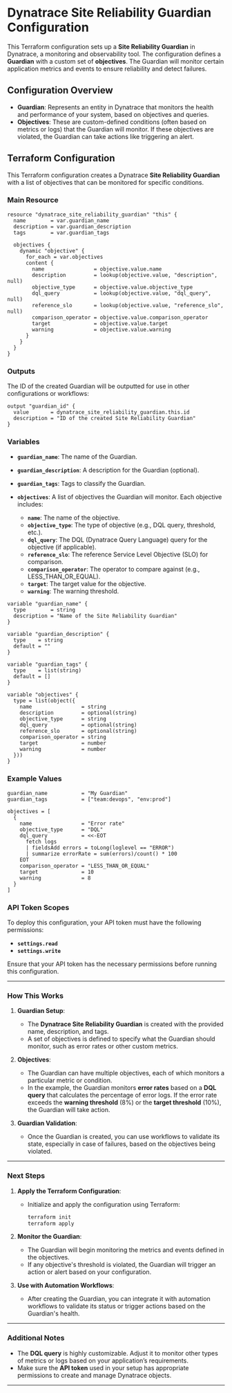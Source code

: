 

# **Dynatrace Site Reliability Guardian Configuration**

This Terraform configuration sets up a **Site Reliability Guardian** in Dynatrace, a monitoring and observability tool. The configuration defines a **Guardian** with a custom set of **objectives**. The Guardian will monitor certain application metrics and events to ensure reliability and detect failures.

## **Configuration Overview**

* **Guardian**: Represents an entity in Dynatrace that monitors the health and performance of your system, based on objectives and queries.
* **Objectives**: These are custom-defined conditions (often based on metrics or logs) that the Guardian will monitor. If these objectives are violated, the Guardian can take actions like triggering an alert.

## **Terraform Configuration**

This Terraform configuration creates a Dynatrace **Site Reliability Guardian** with a list of objectives that can be monitored for specific conditions.

### **Main Resource**

```hcl
resource "dynatrace_site_reliability_guardian" "this" {
  name        = var.guardian_name
  description = var.guardian_description
  tags        = var.guardian_tags

  objectives {
    dynamic "objective" {
      for_each = var.objectives
      content {
        name                = objective.value.name
        description         = lookup(objective.value, "description", null)
        objective_type      = objective.value.objective_type
        dql_query           = lookup(objective.value, "dql_query", null)
        reference_slo       = lookup(objective.value, "reference_slo", null)
        comparison_operator = objective.value.comparison_operator
        target              = objective.value.target
        warning             = objective.value.warning
      }
    }
  }
}
```

### **Outputs**

The ID of the created Guardian will be outputted for use in other configurations or workflows:

```hcl
output "guardian_id" {
  value       = dynatrace_site_reliability_guardian.this.id
  description = "ID of the created Site Reliability Guardian"
}
```

### **Variables**

* **`guardian_name`**: The name of the Guardian.
* **`guardian_description`**: A description for the Guardian (optional).
* **`guardian_tags`**: Tags to classify the Guardian.
* **`objectives`**: A list of objectives the Guardian will monitor. Each objective includes:

  * **`name`**: The name of the objective.
  * **`objective_type`**: The type of objective (e.g., DQL query, threshold, etc.).
  * **`dql_query`**: The DQL (Dynatrace Query Language) query for the objective (if applicable).
  * **`reference_slo`**: The reference Service Level Objective (SLO) for comparison.
  * **`comparison_operator`**: The operator to compare against (e.g., LESS\_THAN\_OR\_EQUAL).
  * **`target`**: The target value for the objective.
  * **`warning`**: The warning threshold.

```hcl
variable "guardian_name" {
  type        = string
  description = "Name of the Site Reliability Guardian"
}

variable "guardian_description" {
  type    = string
  default = ""
}

variable "guardian_tags" {
  type    = list(string)
  default = []
}

variable "objectives" {
  type = list(object({
    name                = string
    description         = optional(string)
    objective_type      = string
    dql_query           = optional(string)
    reference_slo       = optional(string)
    comparison_operator = string
    target              = number
    warning             = number
  }))
}
```

### **Example Values**

```hcl
guardian_name           = "My Guardian"
guardian_tags           = ["team:devops", "env:prod"]

objectives = [
  {
    name                = "Error rate"
    objective_type      = "DQL"
    dql_query           = <<-EOT
      fetch logs
      | fieldsAdd errors = toLong(loglevel == "ERROR")
      | summarize errorRate = sum(errors)/count() * 100
    EOT
    comparison_operator = "LESS_THAN_OR_EQUAL"
    target              = 10
    warning             = 8
  }
]
```

### **API Token Scopes**

To deploy this configuration, your API token must have the following permissions:

* **`settings.read`**
* **`settings.write`**

Ensure that your API token has the necessary permissions before running this configuration.

---

### **How This Works**

1. **Guardian Setup**:

   * The **Dynatrace Site Reliability Guardian** is created with the provided name, description, and tags.
   * A set of objectives is defined to specify what the Guardian should monitor, such as error rates or other custom metrics.

2. **Objectives**:

   * The Guardian can have multiple objectives, each of which monitors a particular metric or condition.
   * In the example, the Guardian monitors **error rates** based on a **DQL query** that calculates the percentage of error logs. If the error rate exceeds the **warning threshold** (8%) or the **target threshold** (10%), the Guardian will take action.

3. **Guardian Validation**:

   * Once the Guardian is created, you can use workflows to validate its state, especially in case of failures, based on the objectives being violated.

---

### **Next Steps**

1. **Apply the Terraform Configuration**:

   * Initialize and apply the configuration using Terraform:

     ```bash
     terraform init
     terraform apply
     ```

2. **Monitor the Guardian**:

   * The Guardian will begin monitoring the metrics and events defined in the objectives.
   * If any objective's threshold is violated, the Guardian will trigger an action or alert based on your configuration.

3. **Use with Automation Workflows**:

   * After creating the Guardian, you can integrate it with automation workflows to validate its status or trigger actions based on the Guardian's health.

---

### **Additional Notes**

* The **DQL query** is highly customizable. Adjust it to monitor other types of metrics or logs based on your application’s requirements.
* Make sure the **API token** used in your setup has appropriate permissions to create and manage Dynatrace objects.

---


